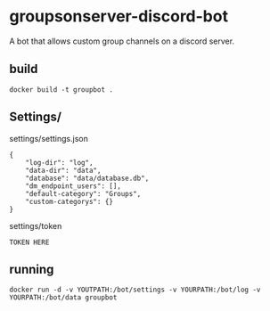 # groupsonserver-discord-bot
A bot that allows custom group channels on a discord server.


## build
```
docker build -t groupbot .
```

## Settings/
settings/settings.json
```
{
    "log-dir": "log",
    "data-dir": "data",
    "database": "data/database.db",
    "dm_endpoint_users": [],
    "default-category": "Groups",
    "custom-categorys": {}
}
```

settings/token
```
TOKEN HERE
```


## running
```
docker run -d -v YOUTPATH:/bot/settings -v YOURPATH:/bot/log -v YOURPATH:/bot/data groupbot
```